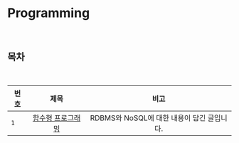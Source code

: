 # Programming

<br>

## 목차

<br>

| 번호 | 제목 | 비고 |
|---|:---:|:---:|
| `1` | [함수형 프로그래밍](./fx.md) | RDBMS와 NoSQL에 대한 내용이 담긴 글입니다.  |